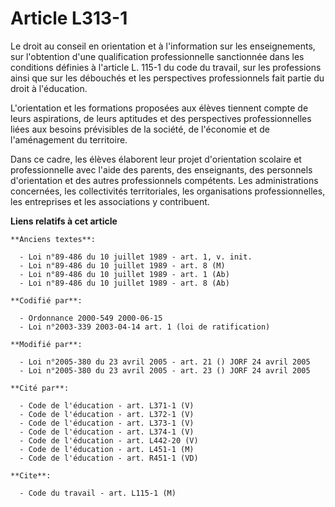 # Article L313-1

Le droit au conseil en orientation et à l'information sur les enseignements, sur l'obtention d'une qualification
professionnelle sanctionnée dans les conditions définies à l'article L. 115-1 du code du travail, sur les professions ainsi
que sur les débouchés et les perspectives professionnels fait partie du droit à l'éducation.

L'orientation et les formations proposées aux élèves tiennent compte de leurs aspirations, de leurs aptitudes et des
perspectives professionnelles liées aux besoins prévisibles de la société, de l'économie et de l'aménagement du territoire.

Dans ce cadre, les élèves élaborent leur projet d'orientation scolaire et professionnelle avec l'aide des parents, des
enseignants, des personnels d'orientation et des autres professionnels compétents. Les administrations concernées, les
collectivités territoriales, les organisations professionnelles, les entreprises et les associations y contribuent.

**Liens relatifs à cet article**

	**Anciens textes**:

	  - Loi n°89-486 du 10 juillet 1989 - art. 1, v. init.
	  - Loi n°89-486 du 10 juillet 1989 - art. 8 (M)
	  - Loi n°89-486 du 10 juillet 1989 - art. 1 (Ab)
	  - Loi n°89-486 du 10 juillet 1989 - art. 8 (Ab)

	**Codifié par**:

	  - Ordonnance 2000-549 2000-06-15
	  - Loi n°2003-339 2003-04-14 art. 1 (loi de ratification)

	**Modifié par**:

	  - Loi n°2005-380 du 23 avril 2005 - art. 21 () JORF 24 avril 2005
	  - Loi n°2005-380 du 23 avril 2005 - art. 23 () JORF 24 avril 2005

	**Cité par**:

	  - Code de l'éducation - art. L371-1 (V)
	  - Code de l'éducation - art. L372-1 (V)
	  - Code de l'éducation - art. L373-1 (V)
	  - Code de l'éducation - art. L374-1 (V)
	  - Code de l'éducation - art. L442-20 (V)
	  - Code de l'éducation - art. L451-1 (M)
	  - Code de l'éducation - art. R451-1 (VD)

	**Cite**:

	  - Code du travail - art. L115-1 (M)
